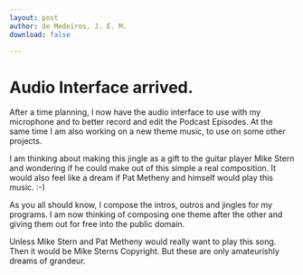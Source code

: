 ```yaml
---
layout: post
author: de Medeiros, J. E. M.
download: false

---
```

# Audio Interface arrived.
After a time planning, I now have the audio interface to use with my microphone and to better record and edit the Podcast Episodes. 
At the same time I am also working on a new theme music, to use on some other projects.


I am thinking about making this jingle as a gift to the guitar player Mike Stern and wondering if he could make out of this simple a real composition.
It would also feel like a dream if Pat Metheny and himself would play this music. :-)


As you all should know, I compose the intros, outros and jingles for my programs. 
I am now thinking of composing one theme after the other and giving them out for free into the public domain.

Unless Mike Stern and Pat Metheny would really want to play this song. Then it would be Mike Sterns Copyright.
But these are only amateurishly dreams of grandeur.
